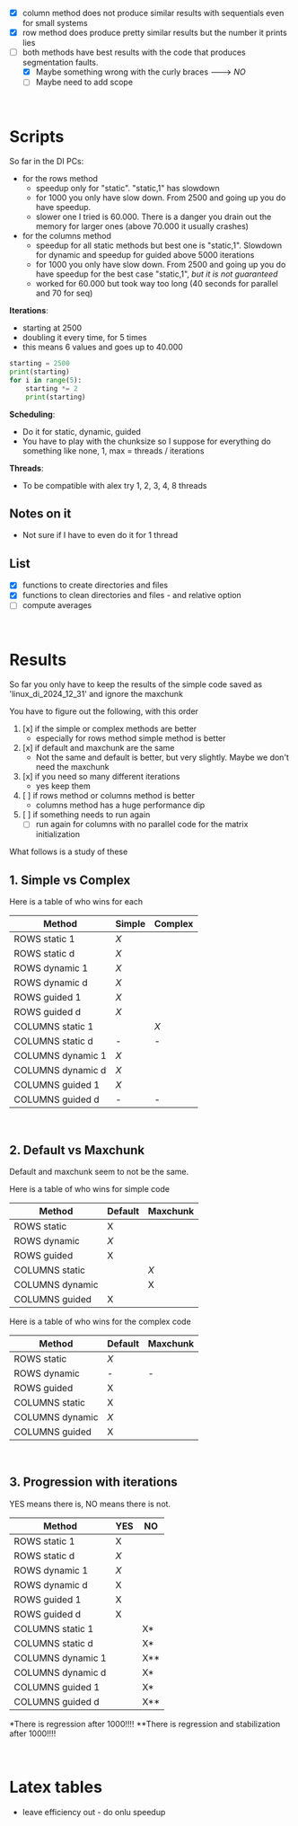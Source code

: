 - [x] column method does not produce similar results with sequentials even for small systems
- [x] row method does produce pretty similar results but the number it prints lies
- [ ] both methods have best results with the code that produces segmentation faults.
    - [x] Maybe something wrong with the curly braces ---> _NO_
    - [ ] Maybe need to add scope

<br>

# Scripts

So far in the DI PCs:

- for the rows method
    - speedup only for "static". "static,1" has slowdown
    - for 1000 you only have slow down. From 2500 and going up you do have speedup.
    - slower one I tried is 60.000. There is a danger you drain out the memory for larger ones (above 70.000 it usually crashes)
- for the columns method
    - speedup for all static methods but best one is "static,1". Slowdown for dynamic and speedup for guided above 5000 iterations
    - for 1000 you only have slow down. From 2500 and going up you do have speedup for the best case "static,1", *but it is not guaranteed*
    - worked for 60.000 but took way too long (40 seconds for parallel and 70 for seq)

**Iterations**:
- starting at 2500
- doubling it every time, for 5 times
- this means 6 values and goes up to 40.000

```Python
starting = 2500
print(starting)
for i in range(5):
    starting *= 2
    print(starting)
```

**Scheduling**:
- Do it for static, dynamic, guided
- You have to play with the chunksize so I suppose for everything do something like none, 1, max = threads / iterations

**Threads**:
- To be compatible with alex try 1, 2, 3, 4, 8 threads

## Notes on it
- Not sure if I have to even do it for 1 thread

## List
- [x] functions to create directories and files
- [x] functions to clean directories and files - and relative option
- [ ] compute averages

<br>

# Results

So far you only have to keep the results of the simple code saved as 'linux_di_2024_12_31' and ignore the maxchunk

You have to figure out the following, with this order
1. [x] if the simple or complex methods are better
    - especially for rows method simple method is better
2. [x] if default and maxchunk are the same
    - Not the same and default is better, but very slightly. Maybe we don't need the maxchunk
3. [x] if you need so many different iterations
    - yes keep them
4. [ ] if rows method or columns method is better
    - columns method has a huge performance dip
5. [ ] if something needs to run again
    - [ ] run again for columns with no parallel code for the matrix initialization

What follows is a study of these

## 1. Simple vs Complex

Here is a table of who wins for each

|Method|Simple|Complex|
|---|---|---|
|ROWS static 1|_X_||
|ROWS static d|_X_||
|ROWS dynamic 1|_X_||
|ROWS dynamic d|_X_||
|ROWS guided 1|_X_||
|ROWS guided d|_X_||
|COLUMNS static 1||_X_|
|COLUMNS static d|-|-|
|COLUMNS dynamic 1|_X_||
|COLUMNS dynamic d|_X_||
|COLUMNS guided 1|_X_||
|COLUMNS guided d|-|-|


<br>

## 2. Default vs Maxchunk

Default and maxchunk seem to not be the same. 

Here is a table of who wins for simple code

|Method|Default|Maxchunk|
|---|---|---|
|ROWS static|X||
|ROWS dynamic|_X_||
|ROWS guided|X||
|COLUMNS static||_X_|
|COLUMNS dynamic||X|
|COLUMNS guided|X||

Here is a table of who wins for the complex code

|Method|Default|Maxchunk|
|---|---|---|
|ROWS static|_X_||
|ROWS dynamic|-|-|
|ROWS guided|X||
|COLUMNS static|X||
|COLUMNS dynamic|_X_||
|COLUMNS guided|X||

<br>

## 3. Progression with iterations

YES means there is, NO means there is not.

|Method|YES|NO|
|---|---|---|
|ROWS static 1|X||
|ROWS static d|_X_||
|ROWS dynamic 1|_X_||
|ROWS dynamic d|X||
|ROWS guided 1|X||
|ROWS guided d|X||
|COLUMNS static 1||X*|
|COLUMNS static d||X*|
|COLUMNS dynamic 1||X**|
|COLUMNS dynamic d||X*|
|COLUMNS guided 1||X*|
|COLUMNS guided d||X**|

*There is regression after 1000!!!!
**There is regression and stabilization after 1000!!!!

<br>

# Latex tables

- leave efficiency out - do onlu speedup